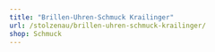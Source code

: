 ```yaml
---
title: "Brillen-Uhren-Schmuck Krailinger"
url: /stolzenau/brillen-uhren-schmuck-krailinger/
shop: Schmuck
---
```

